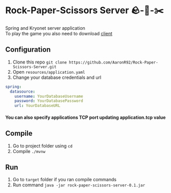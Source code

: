 # Rock-Paper-Scissors Server 🪨-📄-✂️
Spring and Kryonet server application  
To play the game you also need to download [client](https://github.com/AaronR92/Rock-Paper-Scissors-Client)

## Configuration
1. Clone this repo ``git clone https://github.com/AaronR92/Rock-Paper-Scissors-Server.git``
2. Open ``resources/application.yaml``
3. Change your database credentials and url
```yaml
spring:
  datasource:
    username: YourDatabaseUsername
    password: YourDatabasePassword
    url: YourDatabaseURL
```
#### You can also specify applications TCP port updating application.tcp value

## Compile
1. Go to project folder using ``cd``
2. Compile ``./mvnw``

## Run
1. Go to ``target`` folder if you ran compile commands
2. Run command ``java -jar rock-paper-scissors-server-0.1.jar``